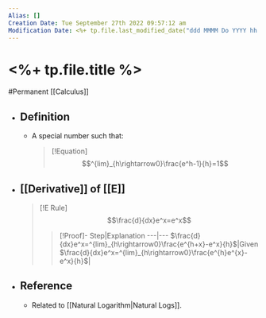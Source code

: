```yaml
---
Alias: []
Creation Date: Tue September 27th 2022 09:57:12 am 
Modification Date: <%+ tp.file.last_modified_date("ddd MMMM Do YYYY hh:mm:ss a") %>
---
```

# <%+ tp.file.title %>
#Permanent [[Calculus]]

- ## Definition
	- A special number such that:
	  > [!Equation]
	  > $$^{lim}_{h\rightarrow0}\frac{e^h-1}{h}=1$$
- ## [[Derivative]] of [[E]]
	> [!E Rule]
	> $$\frac{d}{dx}e^x=e^x$$
	> > [!Proof]-
	> > Step|Explanation
	> > ---|---
	> > $\frac{d}{dx}e^x=^{lim}_{h\rightarrow0}\frac{e^{h+x}-e^x}{h}$|Given
	> > $\frac{d}{dx}e^x=^{lim}_{h\rightarrow0}\frac{e^{h}e^{x}-e^x}{h}$|
	> > 
- ## Reference
	- Related to [[Natural Logarithm|Natural Logs]].